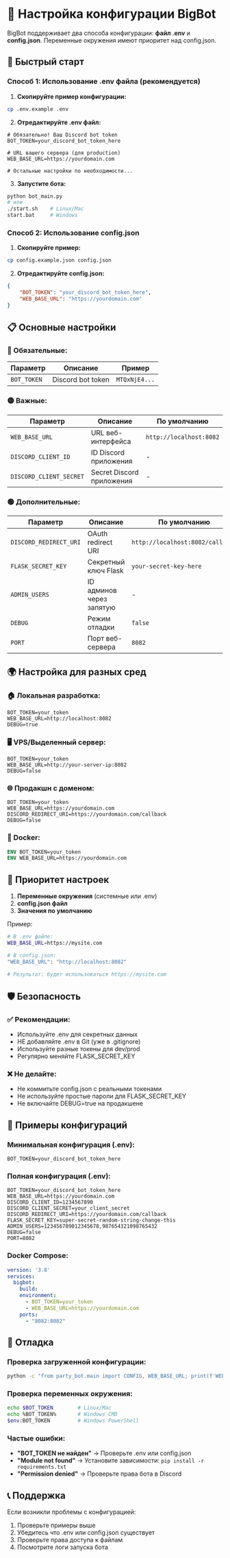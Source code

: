 # 🔧 Настройка конфигурации BigBot

BigBot поддерживает два способа конфигурации: **файл .env** и **config.json**. Переменные окружения имеют приоритет над config.json.

## 🚀 Быстрый старт

### Способ 1: Использование .env файла (рекомендуется)

1. **Скопируйте пример конфигурации:**
```bash
cp .env.example .env
```

2. **Отредактируйте .env файл:**
```env
# Обязательно! Ваш Discord bot token
BOT_TOKEN=your_discord_bot_token_here

# URL вашего сервера (для production)
WEB_BASE_URL=https://yourdomain.com

# Остальные настройки по необходимости...
```

3. **Запустите бота:**
```bash
python bot_main.py
# или
./start.sh    # Linux/Mac
start.bat     # Windows
```

### Способ 2: Использование config.json

1. **Скопируйте пример:**
```bash
cp config.example.json config.json
```

2. **Отредактируйте config.json:**
```json
{
    "BOT_TOKEN": "your_discord_bot_token_here",
    "WEB_BASE_URL": "https://yourdomain.com"
}
```

## 📋 Основные настройки

### 🔴 Обязательные:

| Параметр | Описание | Пример |
|----------|----------|--------|
| `BOT_TOKEN` | Discord bot token | `MTQxNjE4...` |

### 🟡 Важные:

| Параметр | Описание | По умолчанию |
|----------|----------|--------------|
| `WEB_BASE_URL` | URL веб-интерфейса | `http://localhost:8082` |
| `DISCORD_CLIENT_ID` | ID Discord приложения | - |
| `DISCORD_CLIENT_SECRET` | Secret Discord приложения | - |

### 🟢 Дополнительные:

| Параметр | Описание | По умолчанию |
|----------|----------|--------------|
| `DISCORD_REDIRECT_URI` | OAuth redirect URI | `http://localhost:8082/callback` |
| `FLASK_SECRET_KEY` | Секретный ключ Flask | `your-secret-key-here` |
| `ADMIN_USERS` | ID админов через запятую | - |
| `DEBUG` | Режим отладки | `false` |
| `PORT` | Порт веб-сервера | `8082` |

## 🌍 Настройка для разных сред

### 🏠 Локальная разработка:
```env
BOT_TOKEN=your_token
WEB_BASE_URL=http://localhost:8082
DEBUG=true
```

### 🖥️ VPS/Выделенный сервер:
```env
BOT_TOKEN=your_token
WEB_BASE_URL=http://your-server-ip:8082
DEBUG=false
```

### 🌐 Продакшн с доменом:
```env
BOT_TOKEN=your_token
WEB_BASE_URL=https://yourdomain.com
DISCORD_REDIRECT_URI=https://yourdomain.com/callback
DEBUG=false
```

### 🐳 Docker:
```dockerfile
ENV BOT_TOKEN=your_token
ENV WEB_BASE_URL=https://yourdomain.com
```

## 🔄 Приоритет настроек

1. **Переменные окружения** (системные или .env)
2. **config.json файл**
3. **Значения по умолчанию**

Пример:
```bash
# В .env файле:
WEB_BASE_URL=https://mysite.com

# В config.json:
"WEB_BASE_URL": "http://localhost:8082"

# Результат: будет использоваться https://mysite.com
```

## 🛡️ Безопасность

### ✅ Рекомендации:
- Используйте .env для секретных данных
- НЕ добавляйте .env в Git (уже в .gitignore)
- Используйте разные токены для dev/prod
- Регулярно меняйте FLASK_SECRET_KEY

### ❌ Не делайте:
- Не коммитьте config.json с реальными токенами
- Не используйте простые пароли для FLASK_SECRET_KEY
- Не включайте DEBUG=true на продакшене

## 🔧 Примеры конфигураций

### Минимальная конфигурация (.env):
```env
BOT_TOKEN=your_discord_bot_token_here
```

### Полная конфигурация (.env):
```env
BOT_TOKEN=your_discord_bot_token_here
WEB_BASE_URL=https://yourdomain.com
DISCORD_CLIENT_ID=1234567890
DISCORD_CLIENT_SECRET=your_client_secret
DISCORD_REDIRECT_URI=https://yourdomain.com/callback
FLASK_SECRET_KEY=super-secret-random-string-change-this
ADMIN_USERS=123456789012345678,987654321098765432
DEBUG=false
PORT=8082
```

### Docker Compose:
```yaml
version: '3.8'
services:
  bigbot:
    build: .
    environment:
      - BOT_TOKEN=your_token
      - WEB_BASE_URL=https://yourdomain.com
    ports:
      - "8082:8082"
```

## 🐛 Отладка

### Проверка загруженной конфигурации:
```bash
python -c "from party_bot.main import CONFIG, WEB_BASE_URL; print(f'WEB_BASE_URL: {WEB_BASE_URL}')"
```

### Проверка переменных окружения:
```bash
echo $BOT_TOKEN        # Linux/Mac
echo %BOT_TOKEN%       # Windows CMD
$env:BOT_TOKEN         # Windows PowerShell
```

### Частые ошибки:
- **"BOT_TOKEN не найден"** → Проверьте .env или config.json
- **"Module not found"** → Установите зависимости: `pip install -r requirements.txt`
- **"Permission denied"** → Проверьте права бота в Discord

## 📞 Поддержка

Если возникли проблемы с конфигурацией:
1. Проверьте примеры выше
2. Убедитесь что .env или config.json существует
3. Проверьте права доступа к файлам
4. Посмотрите логи запуска бота
